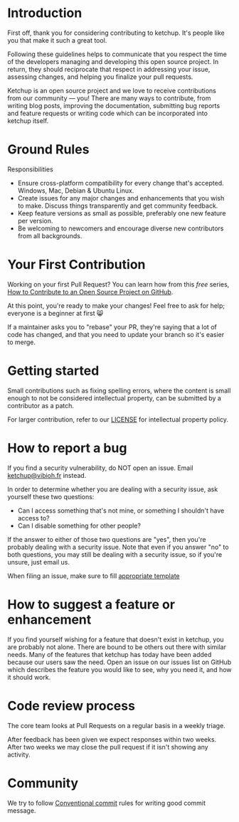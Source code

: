 # Introduction

First off, thank you for considering contributing to ketchup. It's people like you that make it such a great tool.

Following these guidelines helps to communicate that you respect the time of the developers managing and developing this open source project. In return, they should reciprocate that respect in addressing your issue, assessing changes, and helping you finalize your pull requests.

Ketchup is an open source project and we love to receive contributions from our community — you! There are many ways to contribute, from writing blog posts, improving the documentation, submitting bug reports and feature requests or writing code which can be incorporated into ketchup itself.

# Ground Rules

Responsibilities

- Ensure cross-platform compatibility for every change that's accepted. Windows, Mac, Debian & Ubuntu Linux.
- Create issues for any major changes and enhancements that you wish to make. Discuss things transparently and get community feedback.
- Keep feature versions as small as possible, preferably one new feature per version.
- Be welcoming to newcomers and encourage diverse new contributors from all backgrounds.

# Your First Contribution

Working on your first Pull Request? You can learn how from this _free_ series, [How to Contribute to an Open Source Project on GitHub](https://egghead.io/series/how-to-contribute-to-an-open-source-project-on-github).

At this point, you're ready to make your changes! Feel free to ask for help; everyone is a beginner at first :smile_cat:

If a maintainer asks you to "rebase" your PR, they're saying that a lot of code has changed, and that you need to update your branch so it's easier to merge.

# Getting started

Small contributions such as fixing spelling errors, where the content is small enough to not be considered intellectual property, can be submitted by a contributor as a patch.

For larger contribution, refer to our [LICENSE](LICENSE) for intellectual property policy.

# How to report a bug

If you find a security vulnerability, do NOT open an issue. Email ketchup@vibioh.fr instead.

In order to determine whether you are dealing with a security issue, ask yourself these two questions:

- Can I access something that's not mine, or something I shouldn't have access to?
- Can I disable something for other people?

If the answer to either of those two questions are "yes", then you're probably dealing with a security issue. Note that even if you answer "no" to both questions, you may still be dealing with a security issue, so if you're unsure, just email us.

When filing an issue, make sure to fill [appropriate template](.github/ISSUE_TEMPLATE/bug.md)

# How to suggest a feature or enhancement

If you find yourself wishing for a feature that doesn't exist in ketchup, you are probably not alone. There are bound to be others out there with similar needs. Many of the features that ketchup has today have been added because our users saw the need. Open an issue on our issues list on GitHub which describes the feature you would like to see, why you need it, and how it should work.

# Code review process

The core team looks at Pull Requests on a regular basis in a weekly triage.

After feedback has been given we expect responses within two weeks. After two weeks we may close the pull request if it isn't showing any activity.

# Community

We try to follow [Conventional commit](https://www.conventionalcommits.org/en/v1.0.0/) rules for writing good commit message.
